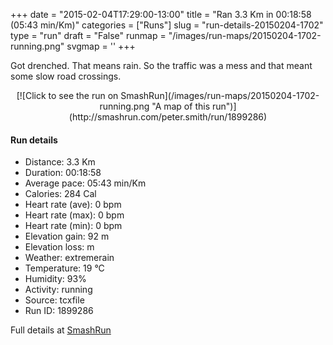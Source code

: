 +++
date = "2015-02-04T17:29:00-13:00"
title = "Ran 3.3 Km in 00:18:58 (05:43 min/Km)"
categories = ["Runs"]
slug = "run-details-20150204-1702"
type = "run"
draft = "False"
runmap = "/images/run-maps/20150204-1702-running.png"
svgmap = '<polyline points="0 56, 6 46, 20 48, 27 36, 36 27, 43 29, 63 43, 65 43, 88 48, 92 56, 100 73, 91 50, 73 45, 74 41, 62 41, 57 38, 38 26, 34 26, 21 48, 8 44, 1 48, 0 54">'
+++

Got drenched. That means rain. So the traffic was a mess and that meant some slow road crossings. 



<!--more-->

<center>
[![Click to see the run on SmashRun](/images/run-maps/20150204-1702-running.png "A map of this run")](http://smashrun.com/peter.smith/run/1899286)
</center>

#### Run details

* Distance: 3.3 Km
* Duration: 00:18:58
* Average pace: 05:43 min/Km
* Calories: 284 Cal
* Heart rate (ave): 0 bpm
* Heart rate (max): 0 bpm
* Heart rate (min): 0 bpm
* Elevation gain: 92 m
* Elevation loss:  m
* Weather: extremerain
* Temperature: 19 &deg;C
* Humidity: 93%
* Activity: running
* Source: tcxfile
* Run ID: 1899286

Full details at [SmashRun](http://smashrun.com/peter.smith/run/1899286)